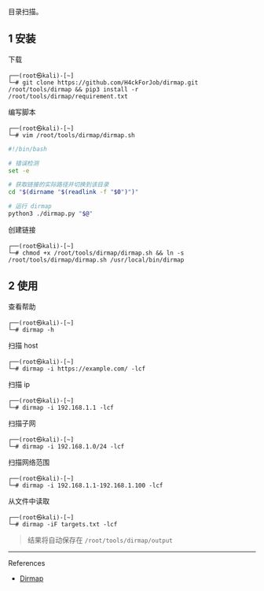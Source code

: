 目录扫描。

## 1 安装

下载

```shell
┌──(root㉿kali)-[~]
└─# git clone https://github.com/H4ckForJob/dirmap.git /root/tools/dirmap && pip3 install -r /root/tools/dirmap/requirement.txt
```

编写脚本

```shell
┌──(root㉿kali)-[~]
└─# vim /root/tools/dirmap/dirmap.sh
```

```sh
#!/bin/bash

# 错误检测
set -e

# 获取链接的实际路径并切换到该目录
cd "$(dirname "$(readlink -f "$0")")"

# 运行 dirmap
python3 ./dirmap.py "$@"

```

创建链接

```shell
┌──(root㉿kali)-[~]
└─# chmod +x /root/tools/dirmap/dirmap.sh && ln -s /root/tools/dirmap/dirmap.sh /usr/local/bin/dirmap
```

## 2 使用

查看帮助

```shell
┌──(root㉿kali)-[~]
└─# dirmap -h
```

扫描 host

```shell
┌──(root㉿kali)-[~]
└─# dirmap -i https://example.com/ -lcf
```

扫描 ip

```shell
┌──(root㉿kali)-[~]
└─# dirmap -i 192.168.1.1 -lcf 
```

扫描子网

```shell
┌──(root㉿kali)-[~]
└─# dirmap -i 192.168.1.0/24 -lcf
```

扫描网络范围

```shell
┌──(root㉿kali)-[~]
└─# dirmap -i 192.168.1.1-192.168.1.100 -lcf
```

从文件中读取

```shell
┌──(root㉿kali)-[~]
└─# dirmap -iF targets.txt -lcf
```

> 结果将自动保存在 `/root/tools/dirmap/output`

---

References

- [Dirmap](https://github.com/H4ckForJob/dirmap)
